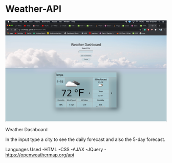 # Weather-API
![Weather](./images/Weather.png)

Weather Dashboard

In the input type a city to see the daily forecast and also the 5-day forecast.

Languages Used
-HTML
-CSS
-AJAX
-JQuery
-https://openweathermap.org/api
